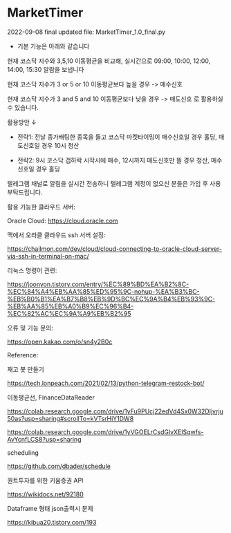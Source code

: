 # MarketTimer

2022-09-08 final updated file: MarketTimer_1.0_final.py

- 기본 기능은 아래와 같습니다 


현재 코스닥 지수와 3,5,10 이동평균을 비교해, 실시간으로 09:00, 10:00, 12:00, 14:00, 15:30 알람을 보냅니다


현재 코스닥 지수가 3 or 5 or 10 이동평균보다 높을 경우 -> 매수신호


현재 코스닥 지수가 3 and 5 and 10 이동평균보다 낮을 경우 -> 매도신호 로 활용하실 수 있습니다.


활용방안 ↓

- 전략1: 전날 종가배팅한 종목을 들고 코스닥 마켓타이밍이 매수신호일 경우 홀딩, 매도신호일 경우 10시 청산


- 전략2: 9시 코스닥 갭하락 시작시에 매수, 12시까지 매도신호만 뜰 경우 청산, 매수신호일 경우 홀딩


텔레그램 채널로 알림을 실시간 전송하니 텔레그램 계정이 없으신 분들은 가입 후 사용 부탁드립니다.


활용 가능한 클라우드 서버:


Oracle Cloud: https://cloud.oracle.com


맥에서 오라클 클라우드 ssh 서버 설정:


https://chailmon.com/dev/cloud/cloud-connecting-to-oracle-cloud-server-via-ssh-in-terminal-on-mac/


리눅스 명령어 관련:


https://joonyon.tistory.com/entry/%EC%89%BD%EA%B2%8C-%EC%84%A4%EB%AA%85%ED%95%9C-nohup-%EA%B3%BC-%EB%B0%B1%EA%B7%B8%EB%9D%BC%EC%9A%B4%EB%93%9C-%EB%AA%85%EB%A0%B9%EC%96%B4-%EC%82%AC%EC%9A%A9%EB%B2%95


오류 및 기능 문의:

https://open.kakao.com/o/sn4y2B0c

Reference: 

재고 봇 만들기

https://tech.lonpeach.com/2021/02/13/python-telegram-restock-bot/

이동평균선, FinanceDataReader

https://colab.research.google.com/drive/1yFu9PUcj22edVd4Sx0W32DIjvrju50as?usp=sharing#scrollTo=kVTsrHiY1DW8

https://colab.research.google.com/drive/1yVGOELrCsdGlvXEISqwfs-AvYcnfLCS8?usp=sharing

scheduling 

https://github.com/dbader/schedule

퀀트투자를 위한 키움증권 API

https://wikidocs.net/92180

Dataframe 형태 json출력시 문제

https://kibua20.tistory.com/193
